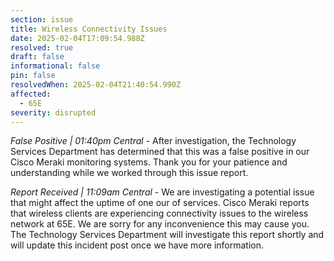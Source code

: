 ```yaml
---
section: issue
title: Wireless Connectivity Issues
date: 2025-02-04T17:09:54.988Z
resolved: true
draft: false
informational: false
pin: false
resolvedWhen: 2025-02-04T21:40:54.990Z
affected:
  - 65E
severity: disrupted
---
```

*False Positive | 01:40pm Central* - After investigation, the Technology Services Department has determined that this was a false positive in our Cisco Meraki monitoring systems. Thank you for your patience and understanding while we worked through this issue report.

*Report Received | 11:09am Central* - We are investigating a potential issue that might affect the uptime of one our of services. Cisco Meraki reports that wireless clients are experiencing connectivity issues to the wireless network at 65E. We are sorry for any inconvenience this may cause you. The Technology Services Department will investigate this report shortly and will update this incident post once we have more information.